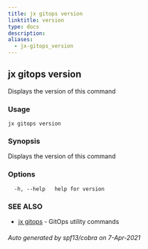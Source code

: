 ```yaml
---
title: jx gitops version
linktitle: version
type: docs
description: 
aliases:
  - jx-gitops_version
---
```


## jx gitops version

Displays the version of this command

### Usage

```
jx gitops version
```

### Synopsis

Displays the version of this command

### Options

```
  -h, --help   help for version
```

### SEE ALSO

* [jx gitops](..)	 - GitOps utility commands

###### Auto generated by spf13/cobra on 7-Apr-2021
